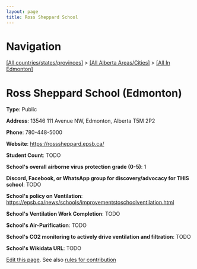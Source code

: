 ```yaml
---
layout: page
title: Ross Sheppard School
---
```

# Navigation

[[All countries/states/provinces]](../../..) > [[All Alberta Areas/Cities]](../..) > [[All In Edmonton]](..)

# Ross Sheppard School (Edmonton)

**Type**: Public

**Address**: 13546 111 Avenue NW, Edmonton, Alberta T5M 2P2

**Phone**: 780-448-5000

**Website**: <https://rosssheppard.epsb.ca/>

**Student Count**: TODO

**School's overall airborne virus protection grade (0-5)**: 1

**Discord, Facebook, or WhatsApp group for discovery/advocacy for THIS school**: TODO

**School's policy on Ventilation**: <https://epsb.ca/news/schools/improvementstoschoolventilation.html>

**School's Ventilation Work Completion**: TODO

**School's Air-Purification**: TODO

**School's CO2 monitoring to actively drive ventilation and filtration**: TODO

**School's Wikidata URL**: TODO


[Edit this page](https://github.com/ventilate-schools/AB/edit/main/./Edmonton/Ross_Sheppard_School.md). See also [rules for contribution](../../../contribution-rules/)